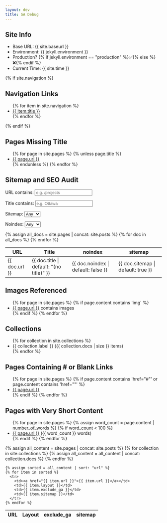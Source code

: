 ```yaml
---
layout: dev
title: GA Debug
---
```




<h2>Site Info</h2>
<ul>
  <li>Base URL: {{ site.baseurl }}</li>
  <li>Environment: {{ jekyll.environment }}</li>
  <li>Production? {% if jekyll.environment == "production" %}✅{% else %}❌{% endif %}</li>
  <li>Current Time: {{ site.time }}</li>
</ul>

{% if site.navigation %}
  <h2>Navigation Links</h2>
  <ul>
    {% for item in site.navigation %}
      <li><a href="{{ item.url }}">{{ item.title }}</a></li>
    {% endfor %}
  </ul>
{% endif %}

<h2>Pages Missing Title</h2>
<ul>
  {% for page in site.pages %}
    {% unless page.title %}
      <li><a href="{{ page.url }}">{{ page.url }}</a></li>
    {% endunless %}
  {% endfor %}
</ul>

<!--
<h2>Sitemap and SEO Audit</h2>
<table>
  <thead>
    <tr><th>URL</th><th>Title</th><th>noindex?</th><th>sitemap</th></tr>
  </thead>
  <tbody>
    {% assign all_docs = site.pages | concat: site.posts %}
    {% for doc in all_docs %}
      <tr>
        <td><a href="{{ doc.url }}">{{ doc.url }}</a></td>
        <td>{{ doc.title | default: "(no title)" }}</td>
        <td>{% if doc.noindex %}✅{% endif %}</td>
        <td>{{ doc.sitemap }}</td>
      </tr>
    {% endfor %}
  </tbody>
</table>
-->

<h2>Sitemap and SEO Audit</h2>

<!-- Filter UI -->
<div style="margin-bottom: 1em;">
  <label for="filter-url">URL contains:</label>
  <input type="text" id="filter-url" placeholder="e.g. /projects">

  <label for="filter-title">Title contains:</label>
  <input type="text" id="filter-title" placeholder="e.g. Ottawa">

  <label for="filter-sitemap">Sitemap:</label>
  <select id="filter-sitemap">
    <option value="">Any</option>
    <option value="true">true</option>
    <option value="false">false</option>
  </select>

  <label for="filter-noindex">Noindex:</label>
  <select id="filter-noindex">
    <option value="">Any</option>
    <option value="true">true</option>
    <option value="false">false</option>
  </select>
</div>

<!-- Table -->
<table id="seo-table">
  <thead>
    <tr><th>URL</th><th>Title</th><th>noindex</th><th>sitemap</th></tr>
  </thead>
  <tbody>
    {% assign all_docs = site.pages | concat: site.posts %}
    {% for doc in all_docs %}
      <tr>
        <td>{{ doc.url }}</td>
        <td>{{ doc.title | default: "(no title)" }}</td>
        <td>{{ doc.noindex | default: false }}</td>
        <td>{{ doc.sitemap | default: true }}</td>
      </tr>
    {% endfor %}
  </tbody>
</table>

<script>
document.addEventListener('DOMContentLoaded', function () {
  const urlInput = document.getElementById('filter-url');
  const titleInput = document.getElementById('filter-title');
  const sitemapSelect = document.getElementById('filter-sitemap');
  const noindexSelect = document.getElementById('filter-noindex');
  const table = document.getElementById('seo-table');
  const rows = table.querySelectorAll('tbody tr');

  function filterTable() {
    const urlFilter = urlInput.value.toLowerCase();
    const titleFilter = titleInput.value.toLowerCase();
    const sitemapFilter = sitemapSelect.value;
    const noindexFilter = noindexSelect.value;

    rows.forEach(row => {
      const url = row.cells[0].textContent.toLowerCase();
      const title = row.cells[1].textContent.toLowerCase();
      const noindex = row.cells[2].textContent;
      const sitemap = row.cells[3].textContent;

      const matchesUrl = url.includes(urlFilter);
      const matchesTitle = title.includes(titleFilter);
      const matchesSitemap = sitemapFilter === "" || sitemap === sitemapFilter;
      const matchesNoindex = noindexFilter === "" || noindex === noindexFilter;

      if (matchesUrl && matchesTitle && matchesSitemap && matchesNoindex) {
        row.style.display = "";
      } else {
        row.style.display = "none";
      }
    });
  }

  urlInput.addEventListener('input', filterTable);
  titleInput.addEventListener('input', filterTable);
  sitemapSelect.addEventListener('change', filterTable);
  noindexSelect.addEventListener('change', filterTable);
});
</script>


<h2>Images Referenced</h2>
<ul>
  {% for page in site.pages %}
    {% if page.content contains 'img' %}
      <li><a href="{{ page.url }}">{{ page.url }}</a> contains images</li>
    {% endif %}
  {% endfor %}
</ul>

<h2>Collections</h2>
<ul>
  {% for collection in site.collections %}
    <li>{{ collection.label }} ({{ collection.docs | size }} items)</li>
  {% endfor %}
</ul>

<h2>Pages Containing # or Blank Links</h2>
<ul>
  {% for page in site.pages %}
    {% if page.content contains 'href="#"' or page.content contains 'href=""' %}
      <li><a href="{{ page.url }}">{{ page.url }}</a></li>
    {% endif %}
  {% endfor %}
</ul>

<h2>Pages with Very Short Content</h2>
<ul>
  {% for page in site.pages %}
    {% assign word_count = page.content | number_of_words %}
    {% if word_count < 100 %}
      <li><a href="{{ page.url }}">{{ page.url }}</a> ({{ word_count }} words)</li>
    {% endif %}
  {% endfor %}
</ul>


<table>
  <thead>
    <tr>
      <th>URL</th>
      <th>Layout</th>
      <th>exclude_ga</th>
      <th>sitemap</th>
    </tr>
  </thead>
  <tbody>
    {% assign all_content = site.pages | concat: site.posts %}
    {% for collection in site.collections %}
      {% assign all_content = all_content | concat: collection.docs %}
    {% endfor %}

    {% assign sorted = all_content | sort: "url" %}
    {% for item in sorted %}
      <tr>
        <td><a href="{{ item.url }}">{{ item.url }}</a></td>
        <td>{{ item.layout }}</td>
        <td>{{ item.exclude_ga }}</td>
        <td>{{ item.sitemap }}</td>
      </tr>
    {% endfor %}
  </tbody>
</table>
